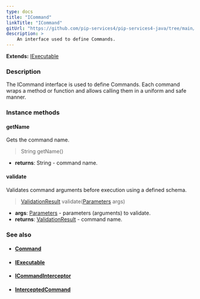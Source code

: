 ```yaml
---
type: docs
title: "ICommand"
linkTitle: "ICommand"
gitUrl: "https://github.com/pip-services4/pip-services4-java/tree/main/pip-services4-rpc-java"
description: > 
    An interface used to define Commands.
---
```


**Extends:** [IExecutable](../../../components/exec/iexecutable)

### Description

The ICommand interface is used to define Commands. Each command wraps a method or function and allows calling them in a uniform and safe manner.

### Instance methods

#### getName
Gets the command name.

> String getName()

- **returns**: String - command name.

#### validate
Validates command arguments before execution using a defined schema.

> [ValidationResult](../../../data/validate/validation_result) validate([Parameters](../../../components/exec/parameters) args)

- **args**: [Parameters](../../../components/exec/parameters) - parameters (arguments) to validate.
- **returns**: [ValidationResult](../../../data/validate/validation_result) - command name.

### See also
- #### [Command](../command)
- #### [IExecutable](../../../components/exec/iexecutable)
- #### [ICommandInterceptor](../icommand_interceptor)
- #### [InterceptedCommand](../intercepted_command)
